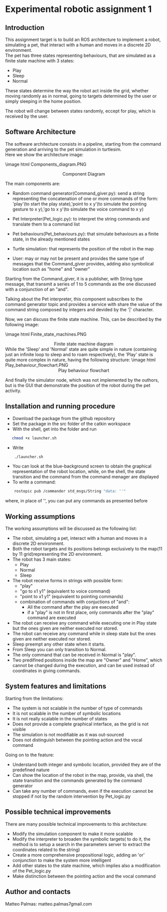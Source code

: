 # Experimental robotic assignment 1

## Introduction

This assignment target is to build an ROS architecture to implement a robot, simulating a pet, that
interact with a human and moves in a discrete 2D environment.  
The pet has three states representing behaviours, that are simulated as a finite state machine with 3 states:  
* Play 
* Sleep 
* Normal  
  
These states determine the way the robot act inside the grid, whether moving randomly as in normal, going to targets determined by the user or simply sleeping in the home position.  

The robot will change between states randomly, eccept for play, which is received by the user.  

## Software Architecture

The software architecture consists in a pipeline, starting from the command generation and arriving to the pet simulation in turtlesim.  
Here we show the architecture image:

\image html Components_diagram.PNG
<center>Component Diagram</center>

The main components are:

* Random command generator(Command_giver.py): send a string representing the concatenation of one or more commands of the form: 'play'(to start the play state),'point to x y'(to simulate the pointing gesture to x y),'go to x y'(to simulate the voice command to x y)

* Pet Interpreter(Pet_logic.py): to interpret the string commands and translate them to a command list

* Pet behaviours(Pet_behaviours.py): that simulate behaviours as a finite state, in the already mentioned states 

* Turtle simulation: that represents the position of the robot in the map

* User: may or may not be present and provides the same type of messages that the Command_giver provides, adding also symbolical location such as "home" and "owner"

Starting from the Command_giver, it is a publisher, with String type message, that transmit a series of 1 to 5 commands as the one discussed with a conjunction of an "and".

Talking about the Pet interpreter, this component subscribes to the command generator topic and provides a service with share the value of the command string composed by integers and devided by the '|' character.

Now, we can discuss the finite state machine. This, can be described by the following image:

\image html Finite_state_machines.PNG
<center>Finite state machine diagram</center>
While the 'Sleep' and 'Normal' state are quite simple in nature (containing just an infinite loop to sleep and to roam respectively), the 'Play' state is quite more complex in nature, having the following structure:
\image html Play_behaviour_flowchart.PNG
<center>Play behaviour flowchart</center>

And finally the simulator node, which was not implemented by the outhors, but is the GUI that demonstrate the position of the robot during the pet activity.

## Installation and running procedure

* Download the package from the github repository
* Set the package in the src folder of the catkin workspace
* With the shell, get into the folder and run 
 ```sh
	chmod +x launcher.sh
 ```
* Write 
```sh
	./launcher.sh
 ```
* You can look at the blue-background screen to obtain the graphical representation of the robot location, while, on the shell, the state transition and the command from the command menager are displayed
* To write a command:
```sh
	rostopic pub /commander std_msgs/String "data: ''" 
 ```
where, in place of '', you can put any commands as presented before


## Working assumptions

The working assumptions will be discussed as the following list:
* The robot, simulating a pet, interact with a human and moves in a discrete 2D environment.
* Both the robot targets and its positions belongs exclusively to the map(11 by 11 grid)representing the 2D environment.
* The robot has 3 main states:
	- Play
	- Normal
	- Sleep
* The robot receive forms in strings with possible form:
	- "play"	
	- "go to x1 y1" (equivalent to voice command)
	- "point to x1 y1" (equivalent to pointing commands)
	- combination of commands with conjuctions of "and":
		- All the command after the play are executed
		- if a "play" is not in first place, only commands after the "play" command are executed
* The robot can receive any command while executing one in Play state but the ones given are neither executed nor stored.
* The robot can receive any command while in sleep state but the ones given are neither executed nor stored.
* Sleep preempt any other state when it starts.
* From Sleep you can only transition to Normal.
* The only command that can be received in Normal is "play".
* Two predifined positions inside the map are "Owner" and "Home", which cannot be changed during the execution, and can be used instead of coordinates in giving commands.

## System features and limitations

Starting from the limitations:
* The system is not scalable in the number of type of commands
* It is not scalable in the number of symbolic locations
* It is not really scalable in the number of states
* Does not provide a complete graphical interface, as the grid is not visible
* The simulation is not modifiable as it was out-sourced
* Does not distinguish between the pointing action and the vocal command

Going on to the feature:
* Understand both integer and symbolic location, provided they are of the predefined nature
* Can show the location of the robot in the map, provide, via shell, the state transition and the commands generated by the command generator
* Can take any number of commands, even if the execution cannot be stopped if not by the random intervention by Pet_logic.py


## Possible technical improvements

There are many possible technical improvements to this architecture:
* Modify the simulation component to make it more scalable
* Modify the interpreter to broaden the symbolic targets( to do it, the method is to setup a search in the parameters server to extract the coordinates related to the string)
* Create a more comprehensive propositional logic, adding an 'or' conjunction to make the system more intelligent
* Add other states to the state machine, which implies also a modification of the Pet_logic.py
* Make distinction between the pointing action and the vocal command

## Author and contacts
Matteo Palmas: matteo.palmas7gmail.com
